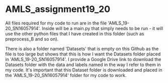 # AMLS_assignment19_20

All files required for my code to run are in the file 'AMLS_19-20_SN16057914'. Inside will be a main.py that simply needs to be run - it will use the other python files that I have created in this folder (such as preprocess_B and so on). 


There is also a folder named 'Datasets' that is empty on this Github as the file is too large but shows that this is how I want the Datasets folder placed in 'AMLS_19-20_SN16057914'. I provide a Google Drive link to download the Datasets folder with the data and labels named in the way I refer to them in my code. It's important that this Dataset folder is downloaded and placed in the 'AMLS_19-20_SN16057914' folder for my code to work.
